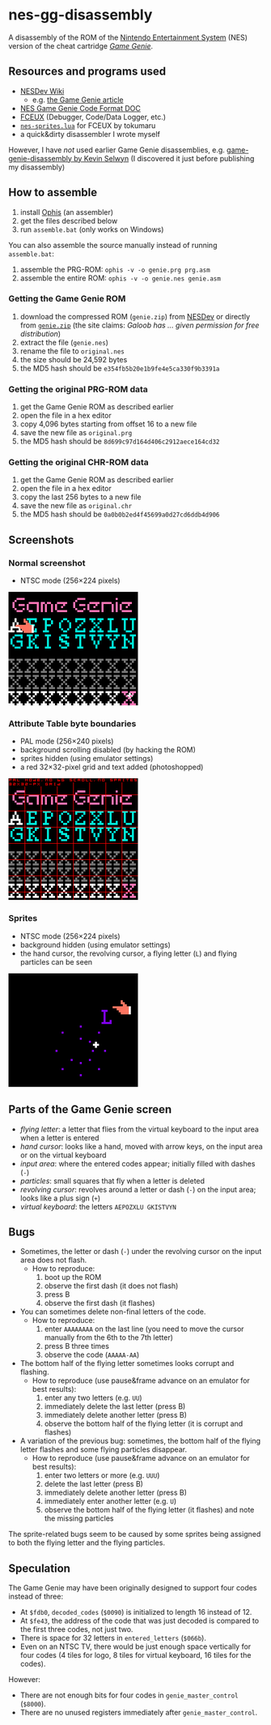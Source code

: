 # nes-gg-disassembly

A disassembly of the ROM of the [Nintendo Entertainment System](http://en.wikipedia.org/wiki/Nintendo_Entertainment_System) (NES) version of the cheat cartridge [*Game Genie*](http://en.wikipedia.org/wiki/Game_Genie).

## Resources and programs used

* [NESDev Wiki](http://wiki.nesdev.com)
  * e.g. [the Game Genie article](http://wiki.nesdev.com/w/index.php/Game_Genie)
* [NES Game Genie Code Format DOC](http://nesdev.com/nesgg.txt)
* [FCEUX](http://www.fceux.com) (Debugger, Code/Data Logger, etc.)
* [`nes-sprites.lua`](http://forums.nesdev.com/viewtopic.php?f=2&t=13255) for FCEUX by tokumaru
* a quick&dirty disassembler I wrote myself

However, I have *not* used earlier Game Genie disassemblies, e.g. [game-genie-disassembly by Kevin Selwyn](http://github.com/kevinselwyn/game-genie-disassembly) (I discovered it just before publishing my disassembly)

## How to assemble

1. install [Ophis](http://michaelcmartin.github.io/Ophis/) (an assembler)
1. get the files described below
1. run `assemble.bat` (only works on Windows)

You can also assemble the source manually instead of running `assemble.bat`:
1. assemble the PRG-ROM: `ophis -v -o genie.prg prg.asm`
1. assemble the entire ROM: `ophis -v -o genie.nes genie.asm`

### Getting the Game Genie ROM

1. download the compressed ROM (`genie.zip`) from [NESDev](http://nesdev.com/archive.html) or directly from [`genie.zip`](http://nesdev.com/genie.zip) (the site claims: *Galoob has ... given permission for free distribution*)
1. extract the file (`genie.nes`)
1. rename the file to `original.nes`
1. the size should be 24,592 bytes
1. the MD5 hash should be `e354fb5b20e1b9fe4e5ca330f9b3391a`

### Getting the original PRG-ROM data

1. get the Game Genie ROM as described earlier
1. open the file in a hex editor
1. copy 4,096 bytes starting from offset 16 to a new file
1. save the new file as `original.prg`
1. the MD5 hash should be `8d699c97d164d406c2912aece164cd32`

### Getting the original CHR-ROM data

1. get the Game Genie ROM as described earlier
1. open the file in a hex editor
1. copy the last 256 bytes to a new file
1. save the new file as `original.chr`
1. the MD5 hash should be `0a0b0b2ed4f45699a0d27cd6ddb4d906`

## Screenshots

### Normal screenshot

* NTSC mode (256×224 pixels)

![normal](screenshot-ntsc.png)

### Attribute Table byte boundaries

* PAL mode (256×240 pixels)
* background scrolling disabled (by hacking the ROM)
* sprites hidden (using emulator settings)
* a red 32×32-pixel grid and text added (photoshopped)

![attribute byte boundaries](screenshot-pal,no_scroll,no_sprites,grid.png)

### Sprites

* NTSC mode (256×224 pixels)
* background hidden (using emulator settings)
* the hand cursor, the revolving cursor, a flying letter (`L`) and flying particles can be seen

![sprites](screenshot-sprites.png)

## Parts of the Game Genie screen

* *flying letter*: a letter that flies from the virtual keyboard to the input area when a letter is entered
* *hand cursor*: looks like a hand, moved with arrow keys, on the input area or on the virtual keyboard
* *input area*: where the entered codes appear; initially filled with dashes (`-`)
* *particles*: small squares that fly when a letter is deleted
* *revolving cursor*: revolves around a letter or dash (`-`) on the input area; looks like a plus sign (`+`)
* *virtual keyboard*: the letters `AEPOZXLU GKISTVYN`

## Bugs

* Sometimes, the letter or dash (`-`) under the revolving cursor on the input area does not flash.
  * How to reproduce:
    1. boot up the ROM
    1. observe the first dash (it does not flash)
    1. press B
    1. observe the first dash (it flashes)
* You can sometimes delete non-final letters of the code.
  * How to reproduce:
    1. enter `AAAAAAAA` on the last line (you need to move the cursor manually from the 6th to the 7th letter)
    1. press B three times
    1. observe the code (`AAAAA-AA`)
* The bottom half of the flying letter sometimes looks corrupt and flashing.
  * How to reproduce (use pause&frame advance on an emulator for best results):
    1. enter any two letters (e.g. `UU`)
    1. immediately delete the last letter (press B)
    1. immediately delete another letter (press B)
    1. observe the bottom half of the flying letter (it is corrupt and flashes)
* A variation of the previous bug: sometimes, the bottom half of the flying letter flashes and some flying particles disappear.
  * How to reproduce (use pause&frame advance on an emulator for best results):
    1. enter two letters or more (e.g. `UUU`)
    1. delete the last letter (press B)
    1. immediately delete another letter (press B)
    1. immediately enter another letter (e.g. `U`)
    1. observe the bottom half of the flying letter (it flashes) and note the missing particles

The sprite-related bugs seem to be caused by some sprites being assigned to both the flying letter and the flying particles.

## Speculation

The Game Genie may have been originally designed to support four codes instead of three:
* At `$fdb0`, `decoded_codes` (`$0090`) is initialized to length 16 instead of 12.
* At `$fe43`, the address of the code that was just decoded is compared to the first three codes, not just two.
* There is space for 32 letters in `entered_letters` (`$066b`).
* Even on an NTSC TV, there would be just enough space vertically for four codes (4 tiles for logo, 8 tiles for virtual keyboard, 16 tiles for the codes).

However:
* There are not enough bits for four codes in `genie_master_control` (`$8000`).
* There are no unused registers immediately after `genie_master_control`.
